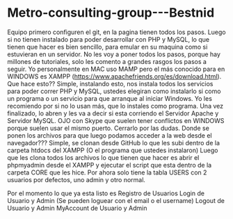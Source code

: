 # Metro-consulting-group---Bestnid

Equipo primero configuren el git, en la pagina tienen todos los pasos.
Luego si no tienen instalado para poder desarrollar con PHP y MySQL, lo que tienen que hacer es bien sencillo, para emular en su maquina como si estuvieran en un servidor.
No les voy a poner todos los pasos, porque hay millones de tutoriales, solo les comento a grandes rasgos los pasos a seguir.
Yo personalmente en MAC uso MAMP pero el más conocido para en WINDOWS es XAMPP (https://www.apachefriends.org/es/download.html).
Que hace esto?? Simple, instalando esto, nos instala todos los servicios para poder correr PHP y MySQL, ustedes elegiran como instalarlo si como un programa o un servicio para que arranque al iniciar Windows. Yo les recomiendo por si no lo usan más, que lo instales como programa.
Una vez finalizado, lo abren y les va a decir si esta corriendo el Servidor Apache y Servidor MySQL. OJO con Skype que suelen tener conflictos en WINDOWS porque suelen usar el mismo puerto. Cerrarlo por las dudas.
Donde se ponen los archivos para que luego podamos acceder a la web desde el navegador???
Simple, se clonan desde GitHub lo que les subi dentro de la carpeta htdocs del XAMPP (O el programa que ustedes instalaron)
Luego que les clona todos los archivos lo que tienen que hacer es abrir el phpmyadmin desde el XAMPP y ejecutar el script que esta dentro de la carpeta CORE que les hice. 
Por ahora solo tiene la tabla USERS con 2 usuarios por defectos, uno admin y otro normal. 

Por el momento lo que ya esta listo es
Registro de Usuarios
Login de Usuario y Admin (Se pueden loguear con el email o el username)
Logout de Usuario y Admin
MyAccount de Usuario y Admin